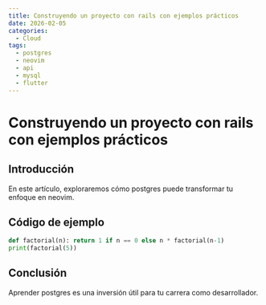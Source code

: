 ```yaml
---
title: Construyendo un proyecto con rails con ejemplos prácticos
date: 2026-02-05
categories:
  - Cloud
tags:
  - postgres
  - neovim
  - api
  - mysql
  - flutter
---
```


# Construyendo un proyecto con rails con ejemplos prácticos

## Introducción

En este artículo, exploraremos cómo postgres puede transformar tu enfoque en neovim.

## Código de ejemplo

```python
def factorial(n): return 1 if n == 0 else n * factorial(n-1)
print(factorial(5))
```

## Conclusión

Aprender postgres es una inversión útil para tu carrera como desarrollador.